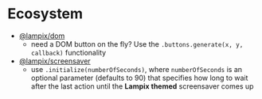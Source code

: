 # Ecosystem

* [@lampix/dom](https://www.npmjs.com/package/@lampix/dom)
  * need a DOM button on the fly? Use the `.buttons.generate(x, y, callback)` functionality
* [@lampix/screensaver](https://www.npmjs.com/package/@lampix/screensaver)
  * use `.initialize(numberOfSeconds)`, where `numberOfSeconds` is an optional parameter (defaults to 90) that specifies how long to wait after the last action until the **Lampix themed** screensaver comes up
